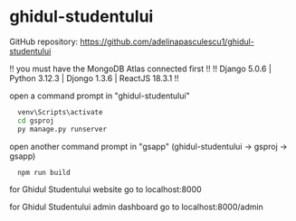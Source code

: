 # ghidul-studentului

GitHub repository: https://github.com/adelinapasculescu1/ghidul-studentului

!! you must have the MongoDB Atlas connected first !! 
!! Django 5.0.6 | Python 3.12.3 | Djongo 1.3.6 | ReactJS 18.3.1 !!

open a command prompt in "ghidul-studentului"

```bash
  venv\Scripts\activate
  cd gsproj
  py manage.py runserver
```

open another command prompt in "gsapp" (ghidul-studentului -> gsproj -> gsapp)

```bash
  npm run build
```

for Ghidul Studentului website go to localhost:8000

for Ghidul Studentului admin dashboard go to localhost:8000/admin